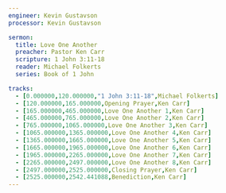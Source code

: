 ```yaml
---
engineer: Kevin Gustavson
processor: Kevin Gustavson

sermon:
  title: Love One Another
  preacher: Pastor Ken Carr
  scripture: 1 John 3:11-18
  reader: Michael Folkerts
  series: Book of 1 John

tracks:
  - [0.000000,120.000000,"1 John 3:11-18",Michael Folkerts]
  - [120.000000,165.000000,Opening Prayer,Ken Carr]
  - [165.000000,465.000000,Love One Another 1,Ken Carr]
  - [465.000000,765.000000,Love One Another 2,Ken Carr]
  - [765.000000,1065.000000,Love One Another 3,Ken Carr]
  - [1065.000000,1365.000000,Love One Another 4,Ken Carr]
  - [1365.000000,1665.000000,Love One Another 5,Ken Carr]
  - [1665.000000,1965.000000,Love One Another 6,Ken Carr]
  - [1965.000000,2265.000000,Love One Another 7,Ken Carr]
  - [2265.000000,2497.000000,Love One Another 8,Ken Carr]
  - [2497.000000,2525.000000,Closing Prayer,Ken Carr]
  - [2525.000000,2542.441088,Benediction,Ken Carr]
---
```

